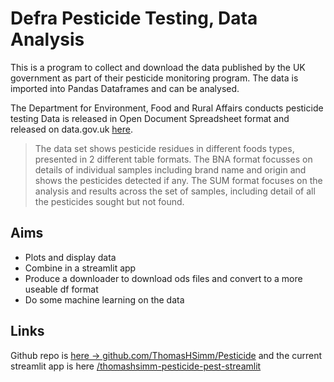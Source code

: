 # Defra Pesticide Testing, Data Analysis

This is a program to collect and download the data published by the UK government as part of their pesticide monitoring program. The data is imported into Pandas Dataframes and can be analysed.

The Department for Environment, Food and Rural Affairs conducts pesticide testing Data is released in Open Document Spreadsheet format and released on data.gov.uk [here](https://data.gov.uk/dataset/5d5028ef-9918-4ab7-8755-81f3ad06f308/pesticide-residues-in-food). 

> The data set shows pesticide residues in different foods types, presented in 2 different table formats. The BNA format focusses on details of individual samples including brand name and origin and shows the pesticides detected if any. The SUM format focuses on the analysis and results across the set of samples, including detail of all the pesticides sought but not found.

## Aims

- Plots and display data
- Combine in a streamlit app
- Produce a downloader to download ods files and convert to a more useable df format
- Do some machine learning on the data

## Links

Github repo is [here -> github.com/ThomasHSimm/Pesticide](https://github.com/ThomasHSimm/Pesticide) and the current streamlit app is here [/thomashsimm-pesticide-pest-streamlit](https://thomashsimm-pesticide-pest-streamlit-udsgv3.streamlit.app/)



```{tableofcontents}
```
